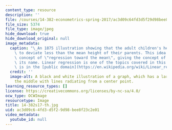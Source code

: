```yaml
---
content_type: resource
description: ''
file: /courses/14-382-econometrics-spring-2017/ac3d09c64fd3d5f29d98bee8f23c2e01_14-382s17-th.jpg
file_size: 5374
file_type: image/jpeg
hide_download: true
hide_download_original: null
image_metadata:
  caption: "\_An 1875 illustration showing that the adult children's heights tended\
    \ to deviate less than the mean height of their parents. This idea suggested the\
    \ concept of \"regression toward the mean\", giving the concept of regression\
    \ its name. Linear regression is one of the topics covered in this course. (Image\
    \ is in the [public domain](https://en.wikipedia.org/wiki/Linear_regression#/media/File:Galton%27s_correlation_diagram_1875.jpg).)"
  credit: ''
  image-alt: A black and white illustration of a graph, which has a large circle in
    the middle with lines radiating from a center point.
learning_resource_types: []
license: https://creativecommons.org/licenses/by-nc-sa/4.0/
ocw_type: OCWImage
resourcetype: Image
title: 14-382s17-th.jpg
uid: ac3d09c6-4fd3-d5f2-9d98-bee8f23c2e01
video_metadata:
  youtube_id: null
---
```


